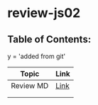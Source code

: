 # review-js02

## Table of Contents:
y = 'added from git'

| Topic  | Link  |
|---|---|
| Review MD  | [Link](./markdown//reviewMD.md)  | 
|   |   |  
|   |   | 